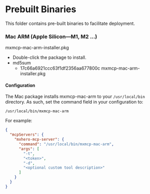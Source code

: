 # Prebuilt Binaries

This folder contains pre-built binaries to facilitate deployment.

### Mac ARM (Apple Silicon—M1, M2 ...) 

mxmcp-mac-arm-installer.pkg

* Double-click the package to install.
* md5sum
  * 17c66a6921ccc63f1df2356aa677800c  mxmcp-mac-arm-installer.pkg

#### Configuration

The Mac package installs mxmcp-mac-arm to your `/usr/local/bin` directory. As such, set the command field in your configuration to:

`/usr/local/bin/mxmcp-mac-arm`

For example:

```json
{
  "mcpServers": {
    "mxhero-mcp-server": {
      "command": "/usr/local/bin/mxmcp-mac-arm",
      "args": [
        "-t",
        "<token>",
        "-d",
        "<optional custom tool description>"
      ]
    }
  }
}
```